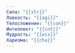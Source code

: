 ```yaml
---
Сила: "{{str}}"
Ловкость: "{{agi}}"
Телосложение: "{{con}}"
Интеллект: "{{int}}"
Мудрость: "{{wis}}"
Харизма: "{{cha}}"
---
```

